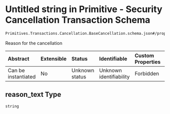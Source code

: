 # Untitled string in Primitive - Security Cancellation Transaction Schema

```txt
Primitives.Transactions.Cancellation.BaseCancellation.schema.json#/properties/reason_text
```

Reason for the cancellation

| Abstract            | Extensible | Status         | Identifiable            | Custom Properties | Additional Properties | Access Restrictions | Defined In                                                                                                                             |
| :------------------ | :--------- | :------------- | :---------------------- | :---------------- | :-------------------- | :------------------ | :------------------------------------------------------------------------------------------------------------------------------------- |
| Can be instantiated | No         | Unknown status | Unknown identifiability | Forbidden         | Allowed               | none                | [BaseCancellation.schema.json*](../../schema/primitives/transactions/cancellation/BaseCancellation.schema.json "open original schema") |

## reason_text Type

`string`

